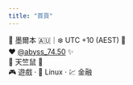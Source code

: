 ```yaml
---
title: "首頁"
---
```


📍 墨爾本 🇦🇺｜❄️ UTC +10 (AEST) 🐨  
❤️ [@abyss_74.50](https://www.instagram.com/abyss_74.50/) ✨  
🐹 天竺鼠 🥔  
🎮 遊戲 · 🐧 Linux · 💹 金融
